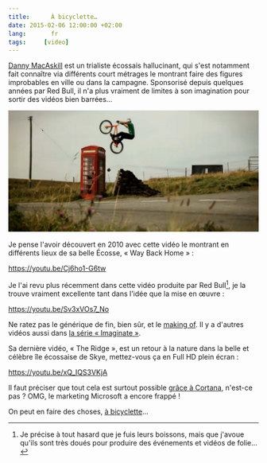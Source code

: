 ```yaml
---
title:      À bicyclette…
date: 2015-02-06 12:00:00 +02:00
lang:       fr
tags:     [video]
---
```


[Danny MacAskill](http://fr.wikipedia.org/wiki/Danny_MacAskill) est un trialiste écossais hallucinant, qui s'est notamment fait connaître via différents court métrages le montrant faire des figures improbables en ville ou dans la campagne. Sponsorisé depuis quelques années par Red Bull, il n'a plus vraiment de limites à son imagination pour sortir des vidéos bien barrées…

![](danny-macaskill.jpg "Une photo du trialiste Danny MacAskill faisant un saut au dessus d'une cabine téléphonique")

Je pense l'avoir découvert en 2010 avec cette vidéo le montrant en différents lieux de sa belle Écosse, « Way Back Home » :

https://youtu.be/Cj6ho1-G6tw

Je l'ai revu plus récemment dans cette vidéo produite par Red Bull[^1], je la trouve vraiment excellente tant dans l'idée que la mise en œuvre :

https://youtu.be/Sv3xVOs7_No

Ne ratez pas le générique de fin, bien sûr, et le [making of](http://imaginate.redbull.com/behind-the-scenes). Il y a d'autres vidéos aussi dans [la série « Imaginate »](http://imaginate.redbull.com/).

Sa dernière vidéo, « The Ridge », est un retour à la nature dans la belle et célèbre île écossaise de Skye, mettez-vous ça en Full HD plein écran :

https://youtu.be/xQ_IQS3VKjA

Il faut préciser que tout cela est surtout possible [grâce à Cortana](https://www.youtube.com/watch?v=WC1KwpRPm7s), n'est-ce pas ? OMG, le marketing Microsoft a encore frappé !

On peut en faire des choses, [à bicyclette](https://www.youtube.com/watch?v=WizGTZtjgvo)…

[^1]: Je précise à tout hasard que je fuis leurs boissons, mais que j'avoue qu'ils sont très doués pour produire des événements et vidéos de folie…



